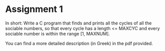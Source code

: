 # Assignment 1
In short: Write a C program that finds and prints all the cycles of all the sociable numbers, so that every cycle has a length <= MAXCYC
and every sociable number is within the range [1, MAXNUM].

You can find a more detailed description (in Greek) in the pdf provided.
